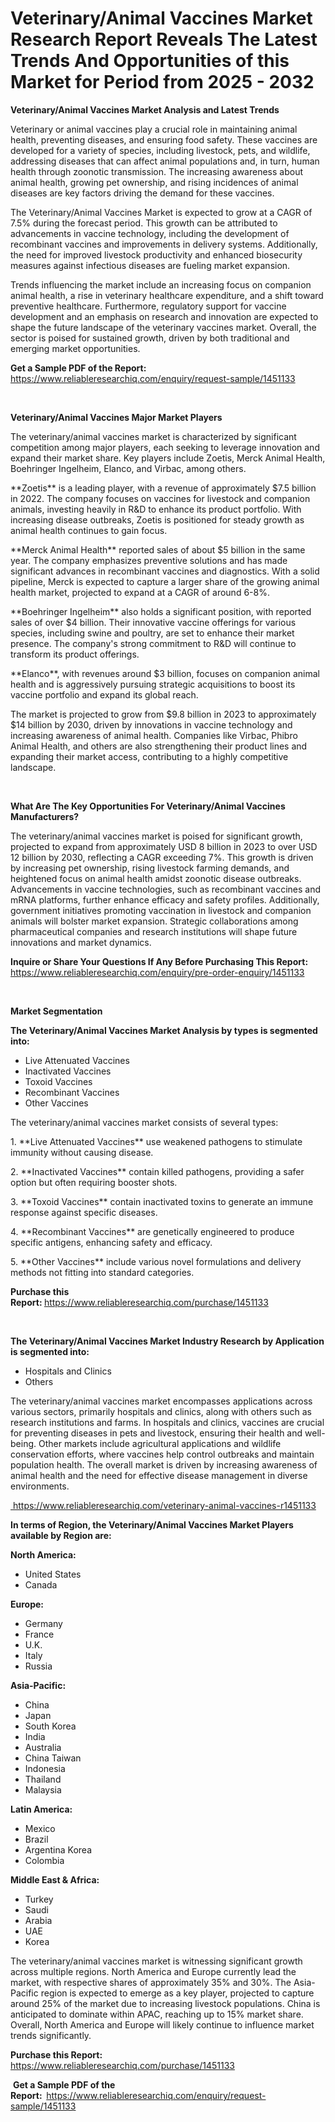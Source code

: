 <p><h1>Veterinary/Animal Vaccines Market Research Report Reveals The Latest Trends And Opportunities of this Market for Period from 2025 - 2032</h1></p><p><strong>Veterinary/Animal Vaccines Market Analysis and Latest Trends</strong></p>
<p><p>Veterinary or animal vaccines play a crucial role in maintaining animal health, preventing diseases, and ensuring food safety. These vaccines are developed for a variety of species, including livestock, pets, and wildlife, addressing diseases that can affect animal populations and, in turn, human health through zoonotic transmission. The increasing awareness about animal health, growing pet ownership, and rising incidences of animal diseases are key factors driving the demand for these vaccines.</p><p>The Veterinary/Animal Vaccines Market is expected to grow at a CAGR of 7.5% during the forecast period. This growth can be attributed to advancements in vaccine technology, including the development of recombinant vaccines and improvements in delivery systems. Additionally, the need for improved livestock productivity and enhanced biosecurity measures against infectious diseases are fueling market expansion. </p><p>Trends influencing the market include an increasing focus on companion animal health, a rise in veterinary healthcare expenditure, and a shift toward preventive healthcare. Furthermore, regulatory support for vaccine development and an emphasis on research and innovation are expected to shape the future landscape of the veterinary vaccines market. Overall, the sector is poised for sustained growth, driven by both traditional and emerging market opportunities.</p></p>
<p><strong>Get a Sample PDF of the Report:&nbsp;</strong> <a href="https://www.reliableresearchiq.com/enquiry/request-sample/1451133?utm_campaign=3205&utm_medium=2&utm_source=Github&utm_content=ia&utm_term=19042025&utm_id=veterinaryanimal-vaccines">https://www.reliableresearchiq.com/enquiry/request-sample/1451133</a></p>
<p>&nbsp;</p>
<p><strong>Veterinary/Animal Vaccines Major Market Players</strong></p>
<p><p>The veterinary/animal vaccines market is characterized by significant competition among major players, each seeking to leverage innovation and expand their market share. Key players include Zoetis, Merck Animal Health, Boehringer Ingelheim, Elanco, and Virbac, among others. </p><p>**Zoetis** is a leading player, with a revenue of approximately $7.5 billion in 2022. The company focuses on vaccines for livestock and companion animals, investing heavily in R&D to enhance its product portfolio. With increasing disease outbreaks, Zoetis is positioned for steady growth as animal health continues to gain focus.</p><p>**Merck Animal Health** reported sales of about $5 billion in the same year. The company emphasizes preventive solutions and has made significant advances in recombinant vaccines and diagnostics. With a solid pipeline, Merck is expected to capture a larger share of the growing animal health market, projected to expand at a CAGR of around 6-8%.</p><p>**Boehringer Ingelheim** also holds a significant position, with reported sales of over $4 billion. Their innovative vaccine offerings for various species, including swine and poultry, are set to enhance their market presence. The company's strong commitment to R&D will continue to transform its product offerings.</p><p>**Elanco**, with revenues around $3 billion, focuses on companion animal health and is aggressively pursuing strategic acquisitions to boost its vaccine portfolio and expand its global reach.</p><p>The market is projected to grow from $9.8 billion in 2023 to approximately $14 billion by 2030, driven by innovations in vaccine technology and increasing awareness of animal health. Companies like Virbac, Phibro Animal Health, and others are also strengthening their product lines and expanding their market access, contributing to a highly competitive landscape.</p></p>
<p>&nbsp;</p>
<p><strong>What Are The Key Opportunities For Veterinary/Animal Vaccines Manufacturers?</strong></p>
<p><p>The veterinary/animal vaccines market is poised for significant growth, projected to expand from approximately USD 8 billion in 2023 to over USD 12 billion by 2030, reflecting a CAGR exceeding 7%. This growth is driven by increasing pet ownership, rising livestock farming demands, and heightened focus on animal health amidst zoonotic disease outbreaks. Advancements in vaccine technologies, such as recombinant vaccines and mRNA platforms, further enhance efficacy and safety profiles. Additionally, government initiatives promoting vaccination in livestock and companion animals will bolster market expansion. Strategic collaborations among pharmaceutical companies and research institutions will shape future innovations and market dynamics.</p></p>
<p><strong>Inquire or Share Your Questions If Any Before Purchasing This Report:</strong> <a href="https://www.reliableresearchiq.com/enquiry/pre-order-enquiry/1451133?utm_campaign=3205&utm_medium=2&utm_source=Github&utm_content=ia&utm_term=19042025&utm_id=veterinaryanimal-vaccines">https://www.reliableresearchiq.com/enquiry/pre-order-enquiry/1451133</a></p>
<p>&nbsp;</p>
<p><strong>Market Segmentation</strong></p>
<p><strong>The Veterinary/Animal Vaccines Market Analysis by types is segmented into:</strong></p>
<p><ul><li>Live Attenuated Vaccines</li><li>Inactivated Vaccines</li><li>Toxoid Vaccines</li><li>Recombinant Vaccines</li><li>Other Vaccines</li></ul></p>
<p><p>The veterinary/animal vaccines market consists of several types: </p><p>1. **Live Attenuated Vaccines** use weakened pathogens to stimulate immunity without causing disease.</p><p>2. **Inactivated Vaccines** contain killed pathogens, providing a safer option but often requiring booster shots.</p><p>3. **Toxoid Vaccines** contain inactivated toxins to generate an immune response against specific diseases.</p><p>4. **Recombinant Vaccines** are genetically engineered to produce specific antigens, enhancing safety and efficacy.</p><p>5. **Other Vaccines** include various novel formulations and delivery methods not fitting into standard categories.</p></p>
<p><strong>Purchase this Report:&nbsp;</strong><a href="https://www.reliableresearchiq.com/purchase/1451133?utm_campaign=3205&utm_medium=2&utm_source=Github&utm_content=ia&utm_term=19042025&utm_id=veterinaryanimal-vaccines">https://www.reliableresearchiq.com/purchase/1451133</a></p>
<p>&nbsp;</p>
<p><strong>The Veterinary/Animal Vaccines Market Industry Research by Application is segmented into:</strong></p>
<p><ul><li>Hospitals and Clinics</li><li>Others</li></ul></p>
<p><p>The veterinary/animal vaccines market encompasses applications across various sectors, primarily hospitals and clinics, along with others such as research institutions and farms. In hospitals and clinics, vaccines are crucial for preventing diseases in pets and livestock, ensuring their health and well-being. Other markets include agricultural applications and wildlife conservation efforts, where vaccines help control outbreaks and maintain population health. The overall market is driven by increasing awareness of animal health and the need for effective disease management in diverse environments.</p></p>
<p><a href="https://www.reliableresearchiq.com/veterinary-animal-vaccines-r1451133?utm_campaign=3205&utm_medium=2&utm_source=Github&utm_content=ia&utm_term=19042025&utm_id=veterinaryanimal-vaccines">&nbsp;https://www.reliableresearchiq.com/veterinary-animal-vaccines-r1451133</a></p>
<p><strong>In terms of Region, the Veterinary/Animal Vaccines Market Players available by Region are:</strong></p>
<p>
    <p> <strong> North America: </strong>
        <ul>
            <li>United States</li>
            <li>Canada</li>
        </ul>
        </p> 
    <p> <strong> Europe: </strong>
        <ul>
            <li>Germany</li>
            <li>France</li>
            <li>U.K.</li>
            <li>Italy</li>
            <li>Russia</li>
        </ul>
        </p> 
    <p> <strong> Asia-Pacific: </strong>
        <ul>
            <li>China</li>
            <li>Japan</li>
            <li>South Korea</li>
            <li>India</li>
            <li>Australia</li>
            <li>China Taiwan</li>
            <li>Indonesia</li>
            <li>Thailand</li>
            <li>Malaysia</li>
        </ul>
        </p> 
    <p> <strong> Latin America: </strong>
        <ul>
            <li>Mexico</li>
            <li>Brazil</li>
            <li>Argentina Korea</li>
            <li>Colombia</li>
        </ul>
        </p> 
    <p> <strong> Middle East & Africa: </strong>
        <ul>
            <li>Turkey</li>
            <li>Saudi</li>
            <li>Arabia</li>
            <li>UAE</li>
            <li>Korea</li>
        </ul>
    </p>
    </p>
<p><p>The veterinary/animal vaccines market is witnessing significant growth across multiple regions. North America and Europe currently lead the market, with respective shares of approximately 35% and 30%. The Asia-Pacific region is expected to emerge as a key player, projected to capture around 25% of the market due to increasing livestock populations. China is anticipated to dominate within APAC, reaching up to 15% market share. Overall, North America and Europe will likely continue to influence market trends significantly.</p></p>
<p><strong>Purchase this Report: </strong><a href="https://www.reliableresearchiq.com/purchase/1451133?utm_campaign=3205&utm_medium=2&utm_source=Github&utm_content=ia&utm_term=19042025&utm_id=veterinaryanimal-vaccines">https://www.reliableresearchiq.com/purchase/1451133</a></p>
<p>&nbsp;<strong>Get a Sample PDF of the Report:&nbsp;&nbsp;</strong><a href="https://www.reliableresearchiq.com/enquiry/request-sample/1451133?utm_campaign=3205&utm_medium=2&utm_source=Github&utm_content=ia&utm_term=19042025&utm_id=veterinaryanimal-vaccines">https://www.reliableresearchiq.com/enquiry/request-sample/1451133</a></p>
<p><strong></strong></p>
<p><p></p><p></p><p></p></p>